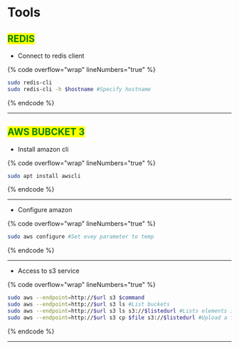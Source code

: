 # Tools

## <mark style="color:green;">REDIS</mark>

* Connect to redis client

{% code overflow="wrap" lineNumbers="true" %}
```bash
sudo redis-cli
sudo redis-cli -h $hostname #Specify hostname
```
{% endcode %}

***



## <mark style="color:green;">AWS BUBCKET 3</mark>

* Install amazon cli

{% code overflow="wrap" lineNumbers="true" %}
```bash
sudo apt install awscli
```
{% endcode %}

***

* Configure amazon

{% code overflow="wrap" lineNumbers="true" %}
```bash
sudo aws configure #Set evey parameter to temp
```
{% endcode %}

***

* Access to s3 service

{% code overflow="wrap" lineNumbers="true" %}
```bash
sudo aws --endpoint=http://$url s3 $command
sudo aws --endpoint=http://$url s3 ls #List buckets
sudo aws --endpoint=http://$url s3 ls s3://$listedurl #Lists elements in the bucket
sudo aws --endpoint=http://$url s3 cp $file s3://$listedurl #Upload a file to a bucket
```
{% endcode %}

***

